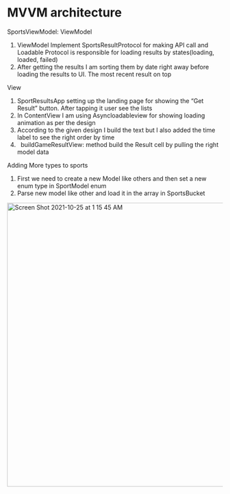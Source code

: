 # MVVM architecture

SportsViewModel: ViewModel
1. ViewModel Implement SportsResultProtocol for making API call and Loadable Protocol is responsible for loading results by states(loading, loaded, failed)
2. After getting the results I am sorting them by date right away before loading the results to UI. The most recent result on top


View
1. SportResultsApp setting up the landing page for showing the “Get Result” button. After tapping it user see the lists
2. In ContentView I am using Asyncloadableview for showing loading animation as per the design
3. According to the given design I build the text but I also added the time label to see the right order by time
4.   buildGameResultView: method build the Result cell by pulling the right model data

Adding More types to sports

1. First we need to create a new Model like others and then set a new enum type in SportModel enum 
2. Parse new model like other and load it in the array in SportsBucket


<img width="661" alt="Screen Shot 2021-10-25 at 1 15 45 AM" src="https://user-images.githubusercontent.com/6060441/138643722-52b28d10-4865-4caa-a781-2f5134246ff3.png">
